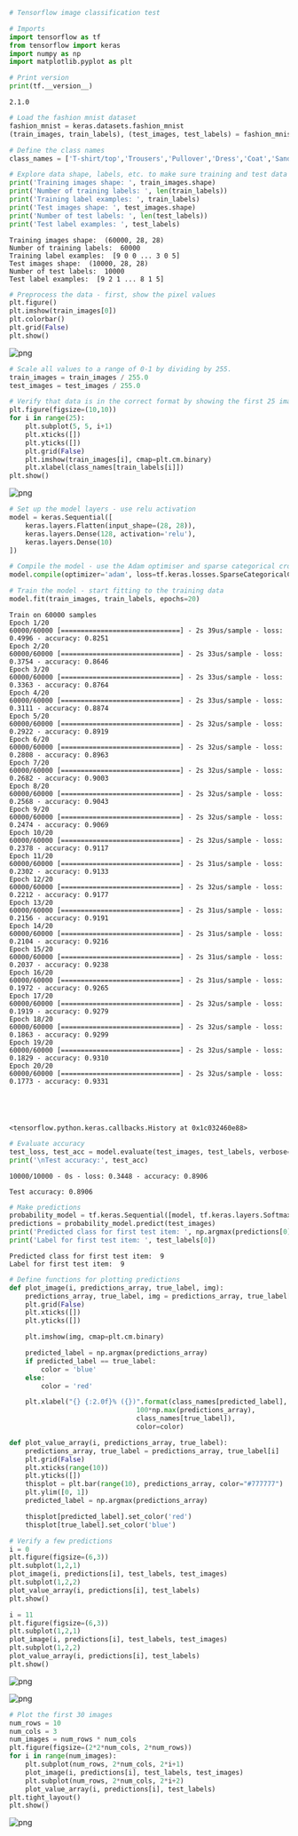 ```python
# Tensorflow image classification test

# Imports
import tensorflow as tf
from tensorflow import keras
import numpy as np
import matplotlib.pyplot as plt

# Print version
print(tf.__version__)
```

    2.1.0
    


```python
# Load the fashion mnist dataset
fashion_mnist = keras.datasets.fashion_mnist
(train_images, train_labels), (test_images, test_labels) = fashion_mnist.load_data()
```


```python
# Define the class names
class_names = ['T-shirt/top','Trousers','Pullover','Dress','Coat','Sandal','Shirt','Sneaker','Bag','Ankle boot']
```


```python
# Explore data shape, labels, etc. to make sure training and test data are comparable
print('Training images shape: ', train_images.shape)
print('Number of training labels: ', len(train_labels))
print('Training label examples: ', train_labels)
print('Test images shape: ', test_images.shape)
print('Number of test labels: ', len(test_labels))
print('Test label examples: ', test_labels)
```

    Training images shape:  (60000, 28, 28)
    Number of training labels:  60000
    Training label examples:  [9 0 0 ... 3 0 5]
    Test images shape:  (10000, 28, 28)
    Number of test labels:  10000
    Test label examples:  [9 2 1 ... 8 1 5]
    


```python
# Preprocess the data - first, show the pixel values
plt.figure()
plt.imshow(train_images[0])
plt.colorbar()
plt.grid(False)
plt.show()
```


![png](output_4_0.png)



```python
# Scale all values to a range of 0-1 by dividing by 255.
train_images = train_images / 255.0
test_images = test_images / 255.0
```


```python
# Verify that data is in the correct format by showing the first 25 images with labels
plt.figure(figsize=(10,10))
for i in range(25):
    plt.subplot(5, 5, i+1)
    plt.xticks([])
    plt.yticks([])
    plt.grid(False)
    plt.imshow(train_images[i], cmap=plt.cm.binary)
    plt.xlabel(class_names[train_labels[i]])
plt.show()
```


![png](output_6_0.png)



```python
# Set up the model layers - use relu activation
model = keras.Sequential([
    keras.layers.Flatten(input_shape=(28, 28)),
    keras.layers.Dense(128, activation='relu'),
    keras.layers.Dense(10)
])
```


```python
# Compile the model - use the Adam optimiser and sparse categorical cross-entropy as the loss function
model.compile(optimizer='adam', loss=tf.keras.losses.SparseCategoricalCrossentropy(from_logits=True), metrics=['accuracy'])
```


```python
# Train the model - start fitting to the training data
model.fit(train_images, train_labels, epochs=20)
```

    Train on 60000 samples
    Epoch 1/20
    60000/60000 [==============================] - 2s 39us/sample - loss: 0.4996 - accuracy: 0.8251
    Epoch 2/20
    60000/60000 [==============================] - 2s 33us/sample - loss: 0.3754 - accuracy: 0.8646
    Epoch 3/20
    60000/60000 [==============================] - 2s 33us/sample - loss: 0.3363 - accuracy: 0.8764
    Epoch 4/20
    60000/60000 [==============================] - 2s 33us/sample - loss: 0.3111 - accuracy: 0.8874
    Epoch 5/20
    60000/60000 [==============================] - 2s 32us/sample - loss: 0.2922 - accuracy: 0.8919
    Epoch 6/20
    60000/60000 [==============================] - 2s 32us/sample - loss: 0.2808 - accuracy: 0.8963
    Epoch 7/20
    60000/60000 [==============================] - 2s 32us/sample - loss: 0.2682 - accuracy: 0.9003
    Epoch 8/20
    60000/60000 [==============================] - 2s 32us/sample - loss: 0.2568 - accuracy: 0.9043
    Epoch 9/20
    60000/60000 [==============================] - 2s 32us/sample - loss: 0.2474 - accuracy: 0.9069
    Epoch 10/20
    60000/60000 [==============================] - 2s 32us/sample - loss: 0.2378 - accuracy: 0.9117
    Epoch 11/20
    60000/60000 [==============================] - 2s 31us/sample - loss: 0.2302 - accuracy: 0.9133
    Epoch 12/20
    60000/60000 [==============================] - 2s 32us/sample - loss: 0.2212 - accuracy: 0.9177
    Epoch 13/20
    60000/60000 [==============================] - 2s 31us/sample - loss: 0.2156 - accuracy: 0.9191
    Epoch 14/20
    60000/60000 [==============================] - 2s 31us/sample - loss: 0.2104 - accuracy: 0.9216
    Epoch 15/20
    60000/60000 [==============================] - 2s 31us/sample - loss: 0.2037 - accuracy: 0.9238
    Epoch 16/20
    60000/60000 [==============================] - 2s 31us/sample - loss: 0.1972 - accuracy: 0.9265
    Epoch 17/20
    60000/60000 [==============================] - 2s 32us/sample - loss: 0.1919 - accuracy: 0.9279
    Epoch 18/20
    60000/60000 [==============================] - 2s 32us/sample - loss: 0.1863 - accuracy: 0.9299
    Epoch 19/20
    60000/60000 [==============================] - 2s 32us/sample - loss: 0.1829 - accuracy: 0.9310
    Epoch 20/20
    60000/60000 [==============================] - 2s 32us/sample - loss: 0.1773 - accuracy: 0.9331
    




    <tensorflow.python.keras.callbacks.History at 0x1c032460e88>




```python
# Evaluate accuracy
test_loss, test_acc = model.evaluate(test_images, test_labels, verbose=2)
print('\nTest accuracy:', test_acc)
```

    10000/10000 - 0s - loss: 0.3448 - accuracy: 0.8906
    
    Test accuracy: 0.8906
    


```python
# Make predictions
probability_model = tf.keras.Sequential([model, tf.keras.layers.Softmax()])
predictions = probability_model.predict(test_images)
print('Predicted class for first test item: ', np.argmax(predictions[0]))
print('Label for first test item: ', test_labels[0])
```

    Predicted class for first test item:  9
    Label for first test item:  9
    


```python
# Define functions for plotting predictions
def plot_image(i, predictions_array, true_label, img):
    predictions_array, true_label, img = predictions_array, true_label[i], img[i]
    plt.grid(False)
    plt.xticks([])
    plt.yticks([])

    plt.imshow(img, cmap=plt.cm.binary)

    predicted_label = np.argmax(predictions_array)
    if predicted_label == true_label:
        color = 'blue'
    else:
        color = 'red'

    plt.xlabel("{} {:2.0f}% ({})".format(class_names[predicted_label],
                                100*np.max(predictions_array),
                                class_names[true_label]),
                                color=color)

def plot_value_array(i, predictions_array, true_label):
    predictions_array, true_label = predictions_array, true_label[i]
    plt.grid(False)
    plt.xticks(range(10))
    plt.yticks([])
    thisplot = plt.bar(range(10), predictions_array, color="#777777")
    plt.ylim([0, 1])
    predicted_label = np.argmax(predictions_array)

    thisplot[predicted_label].set_color('red')
    thisplot[true_label].set_color('blue')
```


```python
# Verify a few predictions
i = 0
plt.figure(figsize=(6,3))
plt.subplot(1,2,1)
plot_image(i, predictions[i], test_labels, test_images)
plt.subplot(1,2,2)
plot_value_array(i, predictions[i], test_labels)
plt.show()

i = 11
plt.figure(figsize=(6,3))
plt.subplot(1,2,1)
plot_image(i, predictions[i], test_labels, test_images)
plt.subplot(1,2,2)
plot_value_array(i, predictions[i], test_labels)
plt.show()
```


![png](output_13_0.png)



![png](output_13_1.png)



```python
# Plot the first 30 images
num_rows = 10
num_cols = 3
num_images = num_rows * num_cols
plt.figure(figsize=(2*2*num_cols, 2*num_rows))
for i in range(num_images):
    plt.subplot(num_rows, 2*num_cols, 2*i+1)
    plot_image(i, predictions[i], test_labels, test_images)
    plt.subplot(num_rows, 2*num_cols, 2*i+2)
    plot_value_array(i, predictions[i], test_labels)
plt.tight_layout()
plt.show()
```


![png](output_14_0.png)



```python

```
